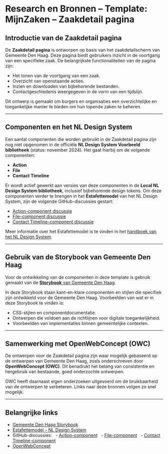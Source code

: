 # Research en Bronnen – Template: MijnZaken – Zaakdetail pagina

## Introductie van de Zaakdetail pagina

De **Zaakdetail pagina** is ontworpen op basis van het zaakdetailscherm van Gemeente Den Haag. Deze pagina biedt gebruikers inzicht in de voortgang van een specifieke zaak. De belangrijkste functionaliteiten van de pagina zijn:

- Het tonen van de voortgang van een zaak.
- Overzicht van openstaande acties.
- Inzien en downloaden van bijbehorende bestanden.
- Contactgeschiedenis weergegeven in de vorm van een tijdslijn.

Dit ontwerp is gemaakt om burgers en organisaties een overzichtelijke en toegankelijke manier te bieden om hun lopende zaken te beheren.

---

## Componenten en het NL Design System

Een aantal componenten die worden gebruikt in de Zaakdetail pagina zijn nog niet opgenomen in de officiële **NL Design System Voorbeeld bibliotheek** (status: november 2024). Het gaat hierbij om de volgende componenten:

- **Action**
- **File**
- **Contact Timeline**

Er wordt actief gewerkt aan versies van deze componenten in de **Local NL Design System bibliotheek**, inclusief bijbehorende design tokens. Om deze componenten verder te brengen in het **Estafettemodel** van het NL Design System, zijn de volgende GitHub-discussies gestart:

- [Action-component discussie](https://github.com/orgs/nl-design-system/discussions/349)
- [File-component discussie](https://github.com/orgs/nl-design-system/discussions/347)
- [Contact Timeline-component discussie](https://github.com/orgs/nl-design-system/discussions/351)

Meer informatie over het Estafettemodel is te vinden in het [handboek van het NL Design System](https://nldesignsystem.nl/handboek/estafettemodel).

---

## Gebruik van de Storybook van Gemeente Den Haag

Voor de ontwikkeling van de componenten in deze template is gebruik gemaakt van de [**Storybook** van Gemeente Den Haag](https://nl-design-system.github.io/denhaag/?path=/docs/den-haag-border--docs).

In deze Storybook staan kant-en-klare componenten en stijlen die specifiek zijn ontwikkeld voor de Gemeente Den Haag. Voorbeelden van wat er in deze Storybook te vinden is:

- CSS-stijlen en componentdocumentatie.
- Ontwerpen die voldoen aan de richtlijnen voor digitale toegankelijkheid.
- Voorbeelden van implementaties binnen gemeentelijke contexten.

---

## Samenwerking met OpenWebConcept (OWC)

De ontwerpen voor de Zaakdetail pagina zijn waar mogelijk gebaseerd op de ontwerpen van Gemeente Den Haag, zoals onderschreven door **OpenWebConcept (OWC)**. Dit benadrukt het belang van consistentie en hergebruik van bestaande, goed onderzochte ontwerpen.

OWC heeft daarnaast eigen onderzoeken uitgevoerd om de bruikbaarheid van de ontwerpen te verbeteren. Links naar deze bronnen volgen zo snel mogelijk.

---

## Belangrijke links

- [Gemeente Den Haag Storybook](https://nl-design-system.github.io/denhaag/?path=/docs/den-haag-border--docs)
- [Estafettemodel – NL Design System](https://nldesignsystem.nl/handboek/estafettemodel)
- GitHub-discussies:
    - [Action-component](https://github.com/orgs/nl-design-system/discussions/349)
    - [File-component](https://github.com/orgs/nl-design-system/discussions/347)
    - [Contact Timeline-component](https://github.com/orgs/nl-design-system/discussions/351)
- [OpenWebConcept](https://openwebconcept.nl/)
